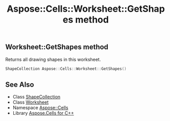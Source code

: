 ﻿---
title: Aspose::Cells::Worksheet::GetShapes method
linktitle: GetShapes
second_title: Aspose.Cells for C++ API Reference
description: 'Aspose::Cells::Worksheet::GetShapes method. Returns all drawing shapes in this worksheet in C++.'
type: docs
weight: 7500
url: /cpp/aspose.cells/worksheet/getshapes/
---
## Worksheet::GetShapes method


Returns all drawing shapes in this worksheet.

```cpp
ShapeCollection Aspose::Cells::Worksheet::GetShapes()
```

## See Also

* Class [ShapeCollection](../../../aspose.cells.drawing/shapecollection/)
* Class [Worksheet](../)
* Namespace [Aspose::Cells](../../)
* Library [Aspose.Cells for C++](../../../)
